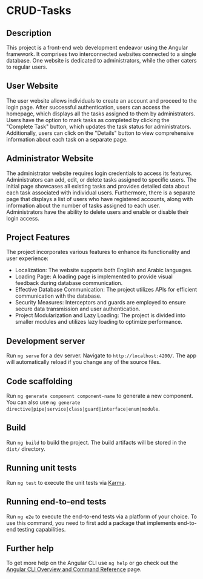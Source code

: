 # CRUD-Tasks

## Description

This project is a front-end web development endeavor using the Angular framework. It comprises two interconnected websites connected to a single database. One website is dedicated to administrators, while the other caters to regular users.

## User Website

The user website allows individuals to create an account and proceed to the login page. After successful authentication, users can access the homepage, which displays all the tasks assigned to them by administrators. Users have the option to mark tasks as completed by clicking the "Complete Task" button, which updates the task status for administrators. Additionally, users can click on the "Details" button to view comprehensive information about each task on a separate page.

## Administrator Website

The administrator website requires login credentials to access its features. Administrators can add, edit, or delete tasks assigned to specific users. The initial page showcases all existing tasks and provides detailed data about each task associated with individual users. Furthermore, there is a separate page that displays a list of users who have registered accounts, along with information about the number of tasks assigned to each user. Administrators have the ability to delete users and enable or disable their login access.

## Project Features

The project incorporates various features to enhance its functionality and user experience:

- Localization: The website supports both English and Arabic languages.
- Loading Page: A loading page is implemented to provide visual feedback during database communication.
- Effective Database Communication: The project utilizes APIs for efficient communication with the database.
- Security Measures: Interceptors and guards are employed to ensure secure data transmission and user authentication.
- Project Modularization and Lazy Loading: The project is divided into smaller modules and utilizes lazy loading to optimize performance.

## Development server

Run `ng serve` for a dev server. Navigate to `http://localhost:4200/`. The app will automatically reload if you change any of the source files.

## Code scaffolding

Run `ng generate component component-name` to generate a new component. You can also use `ng generate directive|pipe|service|class|guard|interface|enum|module`.

## Build

Run `ng build` to build the project. The build artifacts will be stored in the `dist/` directory.

## Running unit tests

Run `ng test` to execute the unit tests via [Karma](https://karma-runner.github.io).

## Running end-to-end tests

Run `ng e2e` to execute the end-to-end tests via a platform of your choice. To use this command, you need to first add a package that implements end-to-end testing capabilities.

## Further help

To get more help on the Angular CLI use `ng help` or go check out the [Angular CLI Overview and Command Reference](https://angular.io/cli) page.
